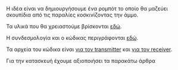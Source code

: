 Η ιδέα είναι να δημιουργήσουμε ένα ρομπότ το οποίο θα μαζεύει σκουπίδια από τις παραλίες κοσκινίζοντας την άμμο.

Τα υλικά που θα χρειαστούμε βρίσκονται [εδώ](https://github.com/ezeakis/ellak_20192020_teamB/blob/master/%CE%A5%CE%BB%CE%B9%CE%BA%CE%AC).

Η συνδεσμολογία και ο κώδικας περιγράφονται [εδώ](https://github.com/ezeakis/ellak_20192020_teamB/blob/master/%CE%9A%CF%8E%CE%B4%CE%B9%CE%BA%CE%B1%CF%82.md).

Τα αρχεία του κώδικα είναι [για τον transmitter](https://github.com/ezeakis/ellak_20192020_teamB/blob/master/microbit-ellak-car-transmiter.hex) και [για τον receiver](https://github.com/ezeakis/ellak_20192020_teamB/blob/master/microbit-ellak-car-receiver-b.hex).

Για την κατασκευή έχουμε αξιοποιήσει τα παρακάτω άρθρα
